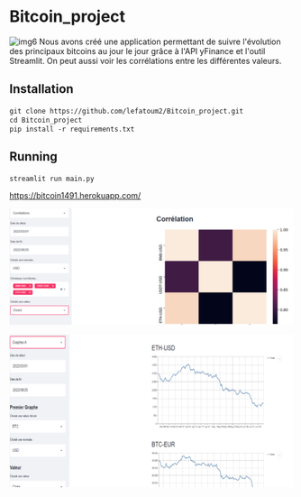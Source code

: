# Bitcoin_project

![img6](https://cryptoast.fr/wp-content/uploads/2019/10/acheter-bitcoin.jpg)
Nous avons créé une application permettant de suivre l'évolution des principaux bitcoins au jour le jour grâce à l'API yFinance et l'outil Streamlit. On peut aussi voir les corrélations entre les différentes valeurs.

## Installation

```
git clone https://github.com/lefatoum2/Bitcoin_project.git
cd Bitcoin_project
pip install -r requirements.txt
```

## Running 

```
streamlit run main.py
```

https://bitcoin1491.herokuapp.com/

![img6](./images/bitcoin1.png)

![img5](./images/bitcoin2.png)
